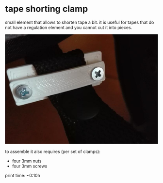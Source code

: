 tape shorting clamp
===

small element that allows to shorten tape a bit.
it is useful for tapes that do not have a regulation element and you cannot cut it into pieces.

![short path on a tape](.pic/short_path.jpg)

to assemble it also requires (per set of clamps):

 - four 3mm nuts
 - four 3mm screws

print time: ~0:10h
